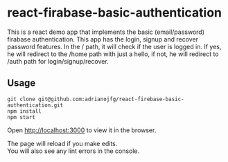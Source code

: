 # react-firabase-basic-authentication

This is a react demo app that implements the basic (email/password) firabase authentication. This app has the login, signup and recover password features. In the / path, it will check if the user is logged in. If yes, he will redirect to the /home path with just a hello, if not, he will redirect to /auth path for login/signup/recover.

## Usage

```
git clone git@github.com:adrianojfg/react-firebase-basic-authentication.git
npm install
npm start
```

Open [http://localhost:3000](http://localhost:3000) to view it in the browser.

The page will reload if you make edits.<br>
You will also see any lint errors in the console.
